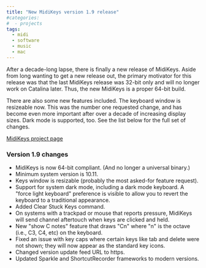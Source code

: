 ```yaml
---
title: "New MidiKeys version 1.9 release"
#categories:
#  - projects
tags:
  - midi
  - software
  - music
  - mac
---
```


After a decade-long lapse, there is finally a new release of MidiKeys. Aside from long wanting to
get a new release out, the primary motivator for this release was that the last MidiKeys release was
32-bit only and will no longer work on Catalina later. Thus, the new MidiKeys is a proper 64-bit
build.

There are also some new features included. The keyboard window is resizeable now. This was the
number one requested change, and has become even more important after over a decade of increasing
display sizes. Dark mode is supported, too. See the list below for the full set of changes.

[MidiKeys project page](/projects/midikeys)

### Version 1.9 changes

- MidiKeys is now 64-bit compliant. (And no longer a universal binary.)
- Minimum system version is 10.11.
- Keys window is resizable (probably the most asked-for feature request).
- Support for system dark mode, including a dark mode keyboard. A "force light keyboard" preference is visible to allow you to revert the keyboard to a traditional appearance.
- Added Clear Stuck Keys command.
- On systems with a trackpad or mouse that reports pressure, MidiKeys will send channel aftertouch when keys are clicked and held.
- New "show C notes" feature that draws "Cn" where "n" is the octave (i.e., C3, C4, etc) on the keyboard.
- Fixed an issue with key caps where certain keys like tab and delete were not shown; they will now appear as the standard key icons.
- Changed version update feed URL to https.
- Updated Sparkle and ShortcutRecorder frameworks to modern versions.
